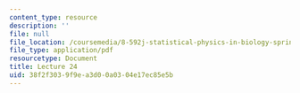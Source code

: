 ```yaml
---
content_type: resource
description: ''
file: null
file_location: /coursemedia/8-592j-statistical-physics-in-biology-spring-2011/38f2f3039f9ea3d00a0304e17ec85e5b_MIT8_592JS11_lec24.pdf
file_type: application/pdf
resourcetype: Document
title: Lecture 24
uid: 38f2f303-9f9e-a3d0-0a03-04e17ec85e5b
---
```

